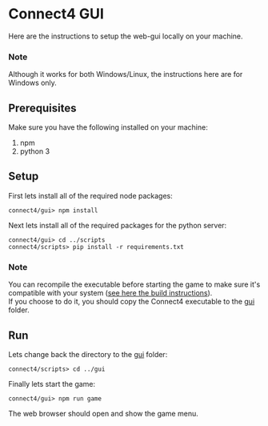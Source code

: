 # Connect4 GUI

Here are the instructions to setup the web-gui locally on your machine.<br/>

### Note
Although it works for both Windows/Linux, the instructions here are for Windows only.

## Prerequisites

Make sure you have the following installed on your machine:
1. npm
2. python 3

## Setup

First lets install all of the required node packages:
```
connect4/gui> npm install
```

Next lets install all of the required packages for the python server:
```
connect4/gui> cd ../scripts
connect4/scripts> pip install -r requirements.txt 
```

### Note
You can recompile the executable before starting the game to make sure it's compatible with your system ([see here the build instructions](../README.md)).<br/>
If you choose to do it, you should copy the Connect4 executable to the [gui](.) folder.

## Run

Lets change back the directory to the [gui](.) folder:
```
connect4/scripts> cd ../gui
```

Finally lets start the game:
```
connect4/gui> npm run game
```

The web browser should open and show the game menu.
